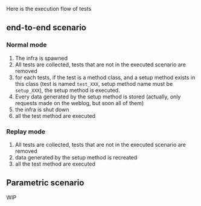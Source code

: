 Here is the execution flow of tests

## end-to-end scenario

### Normal mode

1. The infra is spawned
2. All tests are collected, tests that are not in the executed scenario are removed
3. for each tests, if the test is a method class, and a setup method exists in this class (test is named `test_XXX`, setup method name must be `setup_XXX`), the setup method is executed.
4. Every data generated by the setup method is stored (actually, only requests made on the weblog, but soon all of them)
5. the infra is shut down
6. all the test method are executed

### Replay mode

1. All tests are collected, tests that are not in the executed scenario are removed
2. data generated by the setup method is recreated
6. all the test method are executed

## Parametric scenario

WIP


